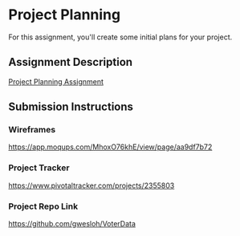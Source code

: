 # Project Planning
For this assignment, you'll create some initial plans for your project.

## Assignment Description
[Project Planning Assignment](https://education.launchcode.org/liftoff/assignments/planning/)

## Submission Instructions

### Wireframes

https://app.moqups.com/MhoxO76khE/view/page/aa9df7b72

### Project Tracker

https://www.pivotaltracker.com/projects/2355803

### Project Repo Link
https://github.com/gwesloh/VoterData

